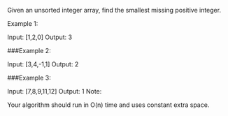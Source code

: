 Given an unsorted integer array, find the smallest missing positive integer.

Example 1:

Input: [1,2,0]
Output: 3

###Example 2:

Input: [3,4,-1,1]
Output: 2

###Example 3:

Input: [7,8,9,11,12]
Output: 1
Note:

Your algorithm should run in O(n) time and uses constant extra space.